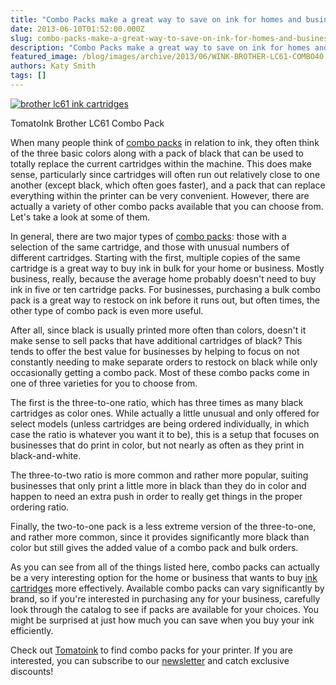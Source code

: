 ```yaml
---
title: "Combo Packs make a great way to save on ink for homes and businesses"
date: 2013-06-10T01:52:00.000Z
slug: combo-packs-make-a-great-way-to-save-on-ink-for-homes-and-businesses
description: "Combo Packs make a great way to save on ink for homes and businesses"
featured_image: /blog/images/archive/2013/06/WINK-BROTHER-LC61-COMBO40.jpg
authors: Katy Smith
tags: []
---
```


[![brother lc61 ink cartridges ](/blog/images/archive/2013/06/WINK-BROTHER-LC61-COMBO40.jpg)](/blog/images/archive/2013/06/WINK-BROTHER-LC61-COMBO40.jpg)

TomatoInk Brother LC61 Combo Pack

When many people think of [combo packs](https://www.tomatoink.com/nsearch/?Submit=Search&limit=16&p=3&q=pack) in relation to ink, they often think of the three basic colors along with a pack of black that can be used to totally replace the current cartridges within the machine. This does make sense, particularly since cartridges will often run out relatively close to one another (except black, which often goes faster), and a pack that can replace everything within the printer can be very convenient. However, there are actually a variety of other combo packs available that you can choose from. Let's take a look at some of them.

In general, there are two major types of [combo packs](https://www.tomatoink.com/nsearch/?Submit=Search&limit=16&p=4&q=pack): those with a selection of the same cartridge, and those with unusual numbers of different cartridges. Starting with the first, multiple copies of the same cartridge is a great way to buy ink in bulk for your home or business. Mostly business, really, because the average home probably doesn't need to buy ink in five or ten cartridge packs. For businesses, purchasing a bulk combo pack is a great way to restock on ink before it runs out, but often times, the other type of combo pack is even more useful.

After all, since black is usually printed more often than colors, doesn't it make sense to sell packs that have additional cartridges of black? This tends to offer the best value for businesses by helping to focus on not constantly needing to make separate orders to restock on black while only occasionally getting a combo pack. Most of these combo packs come in one of three varieties for you to choose from.

The first is the three-to-one ratio, which has three times as many black cartridges as color ones. While actually a little unusual and only offered for select models (unless cartridges are being ordered individually, in which case the ratio is whatever you want it to be), this is a setup that focuses on businesses that do print in color, but not nearly as often as they print in black-and-white.

The three-to-two ratio is more common and rather more popular, suiting businesses that only print a little more in black than they do in color and happen to need an extra push in order to really get things in the proper ordering ratio.

Finally, the two-to-one pack is a less extreme version of the three-to-one, and rather more common, since it provides significantly more black than color but still gives the added value of a combo pack and bulk orders.

As you can see from all of the things listed here, combo packs can actually be a very interesting option for the home or business that wants to buy [ink cartridges](https://www.tomatoink.com/) more effectively. Available combo packs can vary significantly by brand, so if you're interested in purchasing any for your business, carefully look through the catalog to see if packs are available for your choices. You might be surprised at just how much you can save when you buy your ink efficiently.

Check out [Tomatoink](https://www.tomatoink.com/) to find combo packs for your printer. If you are interested, you can subscribe to our [newsletter](https://www.tomatoink.com/welcome/subscribe) and catch exclusive discounts!